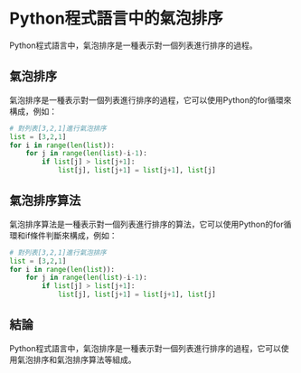 # Python程式語言中的氣泡排序
Python程式語言中，氣泡排序是一種表示對一個列表進行排序的過程。

## 氣泡排序
氣泡排序是一種表示對一個列表進行排序的過程，它可以使用Python的for循環來構成，例如：

```python
# 對列表[3,2,1]進行氣泡排序
list = [3,2,1]
for i in range(len(list)):
    for j in range(len(list)-i-1):
        if list[j] > list[j+1]:
            list[j], list[j+1] = list[j+1], list[j]
```

## 氣泡排序算法
氣泡排序算法是一種表示對一個列表進行排序的算法，它可以使用Python的for循環和if條件判斷來構成，例如：

```python
# 對列表[3,2,1]進行氣泡排序
list = [3,2,1]
for i in range(len(list)):
    for j in range(len(list)-i-1):
        if list[j] > list[j+1]:
            list[j], list[j+1] = list[j+1], list[j]
```

## 結論
Python程式語言中，氣泡排序是一種表示對一個列表進行排序的過程，它可以使用氣泡排序和氣泡排序算法等組成。